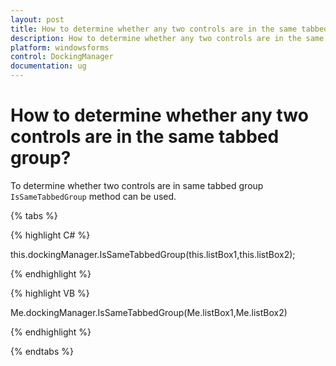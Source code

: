 ```yaml
---
layout: post
title: How to determine whether any two controls are in the same tabbed group | WindowsForms | Syncfusion®
description: How to determine whether any two controls are in the same tabbed group
platform: windowsforms
control: DockingManager
documentation: ug
---
```




# How to determine whether any two controls are in the same tabbed group?

To determine whether two controls are in same tabbed group `IsSameTabbedGroup` method can be used.

{% tabs %}

{% highlight C# %}


this.dockingManager.IsSameTabbedGroup(this.listBox1,this.listBox2);


{% endhighlight %}

{% highlight VB %}


Me.dockingManager.IsSameTabbedGroup(Me.listBox1,Me.listBox2)

{% endhighlight %}

{% endtabs %}



